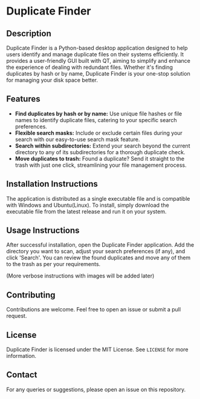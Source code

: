 # Duplicate Finder

## Description

Duplicate Finder is a Python-based desktop application designed to help users identify and manage duplicate files on their systems efficiently. It provides a user-friendly GUI built with QT, aiming to simplify and enhance the experience of dealing with redundant files. Whether it's finding duplicates by hash or by name, Duplicate Finder is your one-stop solution for managing your disk space better.

## Features

- **Find duplicates by hash or by name:** Use unique file hashes or file names to identify duplicate files, catering to your specific search preferences.
- **Flexible search masks:** Include or exclude certain files during your search with our easy-to-use search mask feature. 
- **Search within subdirectories:** Extend your search beyond the current directory to any of its subdirectories for a thorough duplicate check.
- **Move duplicates to trash:** Found a duplicate? Send it straight to the trash with just one click, streamlining your file management process.

## Installation Instructions

The application is distributed as a single executable file and is compatible with Windows and Ubuntu(Linux). To install, simply download the executable file from the latest release and run it on your system.

## Usage Instructions

After successful installation, open the Duplicate Finder application. Add the directory you want to scan, adjust your search preferences (if any), and click 'Search'. You can review the found duplicates and move any of them to the trash as per your requirements.

(More verbose instructions with images will be added later)

## Contributing

Contributions are welcome. Feel free to open an issue or submit a pull request.

## License

Duplicate Finder is licensed under the MIT License. See `LICENSE` for more information.

## Contact

For any queries or suggestions, please open an issue on this repository.
